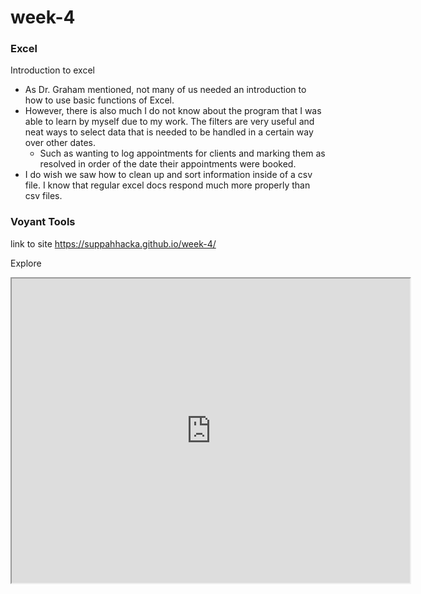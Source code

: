# week-4

### Excel
Introduction to excel 

- As Dr. Graham mentioned, not many of us needed an introduction to how to use basic functions of Excel. 
- However, there is also much I do not know about the program that I was able to learn by myself due to my work. The filters are very useful and neat ways to select data that is needed to be handled in a certain way over other dates. 
  - Such as wanting to log appointments for clients and marking them as resolved in order of the date their appointments were booked. 
 - I do wish we saw how to clean up and sort information inside of a csv file. I know that regular excel docs respond much more properly than csv files.
 
 
 ### Voyant Tools 
 
link to site https://suppahhacka.github.io/week-4/ 

Explore 

<div><iframe style='width: 637px; height: 487px;' src='https://service.sadilar.org/voyant/tool/WordTree/?stopList=keywords-37c535a1b44ff22c46ad5c5e5cae54aa&query=new&corpus=9492212aae922de31dfffac6101cbc6d'></iframe></div>
